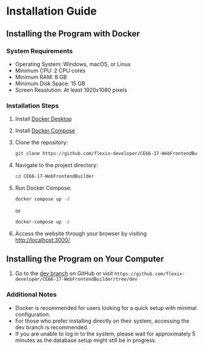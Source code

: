 # Installation Guide

## Installing the Program with Docker

### System Requirements
- Operating System: Windows, macOS, or Linux
- Minimum CPU: 2 CPU cores
- Minimum RAM: 8 GB
- Minimum Disk Space: 15 GB
- Screen Resolution: At least 1920x1080 pixels

### Installation Steps
1. Install [Docker Desktop](https://www.docker.com/products/docker-desktop/)
2. Install [Docker Compose](https://docs.docker.com/compose/install/)
3. Clone the repository:
    ```bash
    git clone https://github.com/flexix-developer/CE66-17-WebFrontendBuilder.git
    ```
4. Navigate to the project directory:
    ```bash
    cd CE66-17-WebFrontendBuilder
    ```
5. Run Docker Compose:
    ```bash
    docker compose up -d
    ```
   or
    ```bash
    docker-compose up -d
    ```

6. Access the website through your browser by visiting [http://localhost:3000/](http://localhost:3000/)

## Installing the Program on Your Computer

1. Go to the [dev branch](https://github.com/flexix-developer/CE66-17-WebFrontendBuilder/tree/dev) on GitHub or visit `https://github.com/flexix-developer/CE66-17-WebFrontendBuilder/tree/dev`

### Additional Notes
- Docker is recommended for users looking for a quick setup with minimal configuration.
- For those who prefer installing directly on their system, accessing the dev branch is recommended.
- If you are unable to log in to the system, please wait for approximately 5 minutes as the database setup might still be in progress.